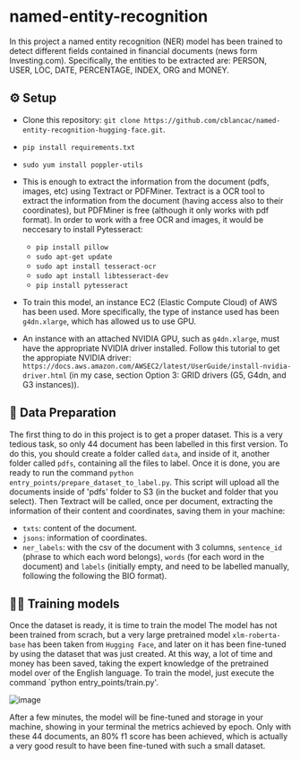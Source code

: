# named-entity-recognition

In this project a named entity recognition (NER) model has been trained to detect different fields contained in financial documents (news form Investing.com). Specifically, the entities to be extracted are: PERSON, USER, LOC, DATE, PERCENTAGE, INDEX, ORG and MONEY.

## :gear: Setup
- Clone this repository: `git clone https://github.com/cblancac/named-entity-recognition-hugging-face.git`.
- `pip install requirements.txt`
- `sudo yum install poppler-utils`
- This is enough to extract the information from the document (pdfs, images, etc) using Textract or PDFMiner. Textract is a OCR tool to extract the information from the document (having access also to their coordinates), but PDFMiner is free (although it only works with pdf format). In order to work with a free OCR and images, it would be neccesary to install Pytesseract:
    - `pip install pillow`
    - `sudo apt-get update`
    - `sudo apt install tesseract-ocr`
    - `sudo apt install libtesseract-dev`
    - `pip install pytesseract`

- To train this model, an instance EC2 (Elastic Compute Cloud) of AWS has been used. More specifically, the type of instance used has been `g4dn.xlarge`, which has allowed us to use GPU.
- An instance with an attached NVIDIA GPU, such as `g4dn.xlarge`, must have the appropriate NVIDIA driver installed. Follow this tutorial to get the appropiate NVIDIA driver: `https://docs.aws.amazon.com/AWSEC2/latest/UserGuide/install-nvidia-driver.html` (in my case, section Option 3: GRID drivers (G5, G4dn, and G3 instances)).


## 	:construction: Data Preparation
The first thing to do in this project is to get a proper dataset. This is a very tedious task, so only 44 document has been labelled in this first version. To do this, you should create a folder called `data`, and inside of it, another folder called `pdfs`, containing all the files to label. Once it is done, you are ready to run the command `python entry_points/prepare_dataset_to_label.py`. This script will upload all the documents inside of 'pdfs' folder to S3 (in the bucket and folder that you select). Then Textract will be called, once per document, extracting the information of their content and coordinates, saving them in your machine:
- `txts`: content of the document.
- `jsons`: information of coordinates.
- `ner_labels`: with the csv of the document with 3 columns, `sentence_id` (phrase to which each word belongs), `words` (for each word in the document) and `labels` (initially empty, and need to be labelled manually, following the following the BIO format).


## 	:weight_lifting_man: Training models
Once the dataset is ready, it is time to train the model The model has not been trained from scrach, but a very large pretrained model `xlm-roberta-base` has been taken from `Hugging Face`, and later on it has been fine-tuned by using the dataset that was just created. At this way, a lot of time and money has been saved, taking the expert knowledge of the pretrained model over of the English language. To train the model, just execute the command `python entry_points/train.py'.

![image](https://github.com/cblancac/named-entity-recognition-hugging-face/assets/105242658/f686ebfa-42ef-42b8-912f-d927b882fbfa)

After a few minutes, the model will be fine-tuned and storage in your machine, showing in your terminal the metrics achieved by epoch. Only with these 44 documents, an 80% f1 score has been achieved, which is actually a very good result to have been fine-tuned with such a small dataset.
